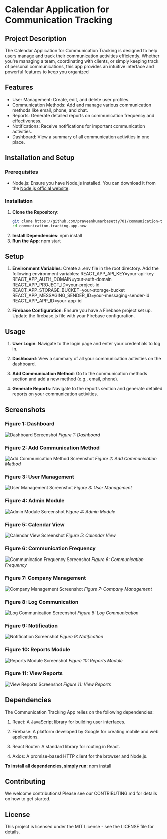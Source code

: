 # Calendar Application for Communication Tracking

## Project Description 
The Calendar Application for Communication Tracking is designed to help users manage and track their communication activities efficiently. Whether you're managing a team, coordinating with clients, or simply keeping track of personal communications, this app provides an intuitive interface and powerful features to keep you organized

## Features
- User Management: Create, edit, and delete user profiles. 
- Communication Methods: Add and manage various communication methods like email, phone, and chat. 
- Reports: Generate detailed reports on communication frequency and effectiveness. 
- Notifications: Receive notifications for important communication activities. 
- Dashboard: View a summary of all communication activities in one place.

## Installation and Setup 
### Prerequisites 
- Node.js: Ensure you have Node.js installed. You can download it from the [Node.js official website](https://nodejs.org/).

### Installation

1. **Clone the Repository**:
   ```bash
   git clone https://github.com/praveenkumarbasetty701/communication-tracking-app-new.git
   cd communication-tracking-app-new
2. **Install Dependencies**:
npm install
3. **Run the App**:
npm start
## Setup 
1. **Environment Variables**:
Create a .env file in the root directory.
Add the following environment variables:
REACT_APP_API_KEY=your-api-key
REACT_APP_AUTH_DOMAIN=your-auth-domain
REACT_APP_PROJECT_ID=your-project-id
REACT_APP_STORAGE_BUCKET=your-storage-bucket
REACT_APP_MESSAGING_SENDER_ID=your-messaging-sender-id
REACT_APP_APP_ID=your-app-id

2. **Firebase Configuration**:
Ensure you have a Firebase project set up.
Update the firebase.js file with your Firebase configuration.

## Usage

1. **User Login**:
Navigate to the login page and enter your credentials to log in.

2. **Dashboard**:
View a summary of all your communication activities on the dashboard.

3. **Add Communication Method**:
Go to the communication methods section and add a new method (e.g., email, phone).

4. **Generate Reports**:
Navigate to the reports section and generate detailed reports on your communication activities.

## Screenshots

### Figure 1: Dashboard
![Dashboard Screenshot](screenshots/Dashboard.png)
*Figure 1: Dashboard*

### Figure 2: Add Communication Method
![Add Communication Method Screenshot](screenshots/CommunicationManagement.png)
*Figure 2: Add Communication Method*

### Figure 3: User Management
![User Management Screenshot](screenshots/UserModule.png)
*Figure 3: User Management*

### Figure 4: Admin Module
![Admin Module Screenshot](screenshots/AdminModule.png)
*Figure 4: Admin Module*

### Figure 5: Calendar View
![Calendar View Screenshot](screenshots/CalendarView.png)
*Figure 5: Calendar View*

### Figure 6: Communication Frequency
![Communication Frequency Screenshot](screenshots/CommunicationFrequency.png)
*Figure 6: Communication Frequency*

### Figure 7: Company Management
![Company Management Screenshot](screenshots/CompanyManagement.png)
*Figure 7: Company Management*

### Figure 8: Log Communication
![Log Communication Screenshot](screenshots/LogCommunication.png)
*Figure 8: Log Communication*

### Figure 9: Notification
![Notification Screenshot](screenshots/Notification.png)
*Figure 9: Notification*

### Figure 10: Reports Module
![Reports Module Screenshot](screenshots/ReportsModule.png)
*Figure 10: Reports Module*

### Figure 11: View Reports
![View Reports Screenshot](screenshots/ViewReports.png)
*Figure 11: View Reports*



## Dependencies
The Communication Tracking App relies on the following dependencies:

1. React: A JavaScript library for building user interfaces.

2. Firebase: A platform developed by Google for creating mobile and web applications.

3. React Router: A standard library for routing in React.

4. Axios: A promise-based HTTP client for the browser and Node.js.

**To install all dependencies, simply run**:
npm install

## Contributing
We welcome contributions! Please see our CONTRIBUTING.md for details on how to get started.

## License
This project is licensed under the MIT License - see the LICENSE file for details.       